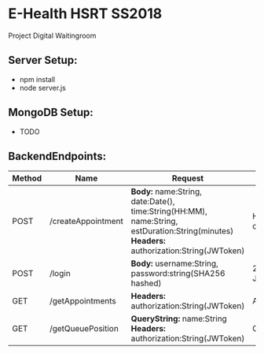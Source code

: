# E-Health HSRT SS2018
Project Digital Waitingroom

## Server Setup:
* npm install
* node server.js

## MongoDB Setup:
* TODO

## BackendEndpoints:

| Method        | Name               | Request  | Response |
| ------------- | ------------------ | -------- | -------- |
| POST          | /createAppointment | **Body:** name:String, date:Date(), time:String(HH:MM), name:String, estDuration:String(minutes) </br> **Headers:** authorization:String(JWToken) | HTTP Status code: 200 OK |
| POST          | /login             | **Body:** username:String, password:string(SHA256 hashed) | 200 OK + JWToken |
| GET           | /getAppointments   | **Headers:** authorization:String(JWToken) | Appointment[] |
| GET           | /getQueuePosition  | **QueryString:** name:String </br> **Headers:** authorization:String(JWToken) | Queueposition:int |
